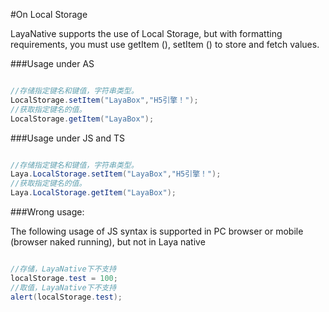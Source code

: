 #On Local Storage

LayaNative supports the use of Local Storage, but with formatting requirements, you must use getItem (), setItem () to store and fetch values.

###Usage under AS


```java

//存储指定键名和键值，字符串类型。
LocalStorage.setItem("LayaBox","H5引擎！");
//获取指定键名的值。
LocalStorage.getItem("LayaBox");
```




###Usage under JS and TS


```java

//存储指定键名和键值，字符串类型。
Laya.LocalStorage.setItem("LayaBox","H5引擎！");
//获取指定键名的值。
Laya.LocalStorage.getItem("LayaBox");
```




###Wrong usage:

The following usage of JS syntax is supported in PC browser or mobile (browser naked running), but not in Laya native


```java

//存储，LayaNative下不支持
localStorage.test = 100;
//取值，LayaNative下不支持
alert(localStorage.test);
```



